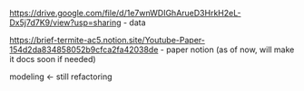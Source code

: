 https://drive.google.com/file/d/1e7wnWDIGhArueD3HrkH2eL-Dx5j7d7K9/view?usp=sharing - data

https://brief-termite-ac5.notion.site/Youtube-Paper-154d2da834858052b9cfca2fa42038de - paper notion (as of now, will make it docs soon if needed)

modeling <- still refactoring
